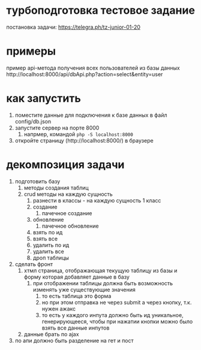 # турбоподготовка тестовое задание

постановка задачи:
https://telegra.ph/tz-junior-01-20


# примеры

пример api-метода получения всех пользователей из базы данных
http://localhost:8000/api/dbApi.php?action=select&entity=user

# как запустить

1. поместите данные для подключения к базе данных в файл config/db.json
2. запустите сервер на порте 8000
    1. напрмер, командой `php -S localhost:8000`
3. откройте страницу (http://localhost:8000/) в браузере




# декомпозиция задачи

1. подготовить базу
    1. методы создания таблиц
    2. crud методы на каждую сущность
        1. разнести в классы - на каждую сущность 1 класс
        2. создание
            1. пачечное создание
        3. обновление
            1. пачечное обновление
        4. взять по ид
        5. взять все
        6. удалить по ид
        7. удалить все
        8. дроп таблицы
2. сделать фронт
    1. хтмл страница, отображающая текущую таблицу из базы и форму которая добавляет данные в базу
        1. при отображении таблицы должна быть возможность изменять уже существующие значения
            1. то есть таблица это форма
            2. но при этом отправка не через submit а через кнопку, т.к. нужен ажакс
            3. то есть у каждого инпута должно быть ид уникальное, генерирующееся, чтобы при нажатии кнопки можно было взять все данные инпутов
    2. данные брать по ajax
3. по апи должно быть разделение на гет и пост

